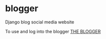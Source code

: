 # blogger
Django blog social media website

To use and log into the blogger [THE BLOGGER](https://bko-blogger-socialmedia.herokuapp.com/)
